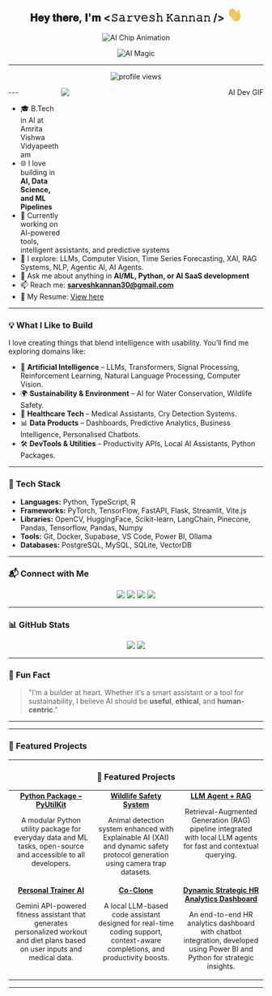 <div align="center">

<h2> 𝐇𝐞𝐲 𝐭𝐡𝐞𝐫𝐞, 𝐈'𝐦 <𝚂𝚊𝚛𝚟𝚎𝚜𝚑 𝙺𝚊𝚗𝚗𝚊𝚗 /> <img src="https://github.com/ABSphreak/ABSphreak/blob/master/gifs/Hi.gif" width="30px"></h2>

<p align="center">
  <img src="https://media.giphy.com/media/26u4lOMA8JKSnL9Uk/giphy.gif" alt="AI Chip Animation" width="700"/>
</p>



<img src="https://i.imgur.com/SGNqJyt.gif" width="300" alt="AI Magic"/>

</div>

---
<p align="center">
  <img src="https://komarev.com/ghpvc/?username=sarvesh-kannan&label=Profile%20views&color=0e75b6&style=flat" alt="profile views" />
</p>
---


<a align="right" target="_blank">
  <img align="right" height="300" width="400" alt="AI Dev GIF" src="https://media.giphy.com/media/qgQUggAC3Pfv687qPC/giphy.gif">
</a>

* 🎓 B.Tech in AI at Amrita Vishwa Vidyapeetham
* 🌐 I love building in **AI, Data Science, and ML Pipelines**
* 🤖 Currently working on AI-powered tools, intelligent assistants, and predictive systems
* 🧠 I explore: LLMs, Computer Vision, Time Series Forecasting, XAI, RAG Systems, NLP, Agentic AI, AI Agents.
* 💬 Ask me about anything in **AI/ML, Python, or AI SaaS development**
* 📫 Reach me: **[sarveshkannan30@gmail.com](mailto:sarveshkannan30@gmail.com)**
* 📄 My Resume: [View here](https://drive.google.com/file/d/1oeKJKtG4GpxVaG-GpALScZ-vhvM6-Qwh/view?usp=sharing)

---

### 💡 What I Like to Build

I love creating things that blend intelligence with usability. You’ll find me exploring domains like:

* 🧠 **Artificial Intelligence** – LLMs, Transformers, Signal Processing, Reinforcement Learning, Natural Language Processing, Computer Vision.
* 🌍 **Sustainability & Environment** – AI for Water Conservation, Wildlife Safety.
* 💊 **Healthcare Tech** – Medical Assistants, Cry Detection Systems.
* 📊 **Data Products** – Dashboards, Predictive Analytics, Business Intelligence, Personalised Chatbots.
* 🛠 **DevTools & Utilities** – Productivity APIs, Local AI Assistants, Python Packages.

---

### 🧰 Tech Stack

* **Languages:** Python, TypeScript, R
* **Frameworks:** PyTorch, TensorFlow, FastAPI, Flask, Streamlit, Vite.js
* **Libraries:** OpenCV, HuggingFace, Scikit-learn, LangChain, Pinecone, Pandas, Tensorflow, Pandas, Numpy 
* **Tools:** Git, Docker, Supabase, VS Code, Power BI, Ollama
* **Databases:** PostgreSQL, MySQL, SQLite, VectorDB 

---

### 📬 Connect with Me

<div align="center">
  <a href="https://www.linkedin.com/in/sarvesh-kannan/" target="_blank"><img src="https://img.icons8.com/doodle/40/000000/linkedin--v2.png"></a>
  <a href="https://github.com/sarvesh-kannan" target="_blank"><img src="https://img.icons8.com/doodle/40/000000/github--v1.png"></a>
  <a href="mailto:sarveshkannan30@gmail.com" target="_blank"><img src="https://img.icons8.com/doodle/40/000000/apple-mail.png"></a>
  <a href="https://twitter.com/Sarvesh__K" target="_blank"><img src="https://img.icons8.com/doodle/40/000000/twitter--v2.png"></a>
</div>

---

### 📊 GitHub Stats

<div align="center">
  <img src="https://github-readme-stats.vercel.app/api?username=sarvesh-kannan&show_icons=true&theme=radical&hide=issues&count_private=true" width="48%">
  <img src="https://github-readme-streak-stats.herokuapp.com/?user=sarvesh-kannan&theme=radical" width="48%">
</div>

---

### 🧠 Fun Fact

> "I’m a builder at heart. Whether it’s a smart assistant or a tool for sustainability, I believe AI should be **useful**, **ethical**, and **human-centric**."

---


</div>

---

### 🚀 Featured Projects

<div align="center">

---

### 🚀 Featured Projects

<table>
  <tr>
    <td width="33%" valign="top" align="center">
      <strong><a href="https://github.com/Sarvesh-Kannan/PyUtilKit" target="_blank">Python Package – PyUtilKit</a></strong><br/>
      <p>A modular Python utility package for everyday data and ML tasks, open-source and accessible to all developers.</p>
    </td>
    <td width="33%" valign="top" align="center">
      <strong><a href="https://github.com/Sarvesh-Kannan/Cam-Trap" target="_blank">Wildlife Safety System</a></strong><br/>
      <p>Animal detection system enhanced with Explainable AI (XAI) and dynamic safety protocol generation using camera trap datasets.</p>
    </td>
    <td width="33%" valign="top" align="center">
      <strong><a href="https://github.com/Sarvesh-Kannan/SarvX" target="_blank">LLM Agent + RAG</a></strong><br/>
      <p>Retrieval-Augmented Generation (RAG) pipeline integrated with local LLM agents for fast and contextual querying.</p>
    </td>
  </tr>
  <tr>
    <td width="33%" valign="top" align="center">
      <strong><a href="https://github.com/Sarvesh-Kannan/personal-trainer-ai" target="_blank">Personal Trainer AI</a></strong><br/>
      <p>Gemini API-powered fitness assistant that generates personalized workout and diet plans based on user inputs and medical data.</p>
    </td>
    <td width="33%" valign="top" align="center">
      <strong><a href="https://github.com/Sarvesh-Kannan/Co-Clone" target="_blank">Co-Clone</a></strong><br/>
      <p>A local LLM-based code assistant designed for real-time coding support, context-aware completions, and productivity boosts.</p>
    </td>
    <td width="33%" valign="top" align="center">
      <strong><a href="https://github.com/Sarvesh-Kannan/Sarvesh_Dashboard" target="_blank">Dynamic Strategic HR Analytics Dashboard</a></strong><br/>
      <p>An end-to-end HR analytics dashboard with chatbot integration, developed using Power BI and Python for strategic insights.</p>
    </td>
  </tr>
</table>


</div>

---


